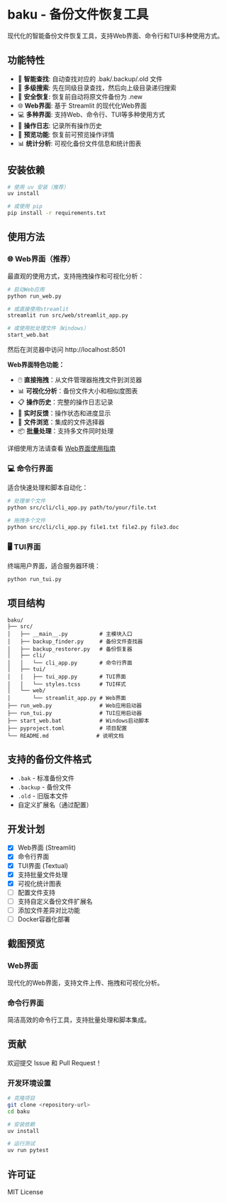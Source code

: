 # baku - 备份文件恢复工具

现代化的智能备份文件恢复工具，支持Web界面、命令行和TUI多种使用方式。

## 功能特性

- 🎯 **智能查找**: 自动查找对应的 .bak/.backup/.old 文件
- 📂 **多级搜索**: 先在同级目录查找，然后向上级目录递归搜索
- 🔄 **安全恢复**: 恢复前自动将原文件备份为 .new
- 🌐 **Web界面**: 基于 Streamlit 的现代化Web界面
- 💻 **多种界面**: 支持Web、命令行、TUI等多种使用方式
- 📝 **操作日志**: 记录所有操作历史
- 👀 **预览功能**: 恢复前可预览操作详情
- 📊 **统计分析**: 可视化备份文件信息和统计图表

## 安装依赖

```bash
# 使用 uv 安装（推荐）
uv install

# 或使用 pip
pip install -r requirements.txt
```

## 使用方法

### 🌐 Web界面（推荐）

最直观的使用方式，支持拖拽操作和可视化分析：

```bash
# 启动Web应用
python run_web.py

# 或直接使用streamlit
streamlit run src/web/streamlit_app.py

# 或使用批处理文件（Windows）
start_web.bat
```

然后在浏览器中访问 http://localhost:8501

**Web界面特色功能：**
- 🖱️ **直接拖拽**：从文件管理器拖拽文件到浏览器
- 📊 **可视化分析**：备份文件大小和相似度图表
- 📋 **操作历史**：完整的操作日志记录
- 🔄 **实时反馈**：操作状态和进度显示
- 📂 **文件浏览**：集成的文件选择器
- 📦 **批量处理**：支持多文件同时处理

详细使用方法请查看 [Web界面使用指南](WEB_GUIDE.md)

### 💻 命令行界面

适合快速处理和脚本自动化：

```bash
# 处理单个文件
python src/cli/cli_app.py path/to/your/file.txt

# 拖拽多个文件
python src/cli/cli_app.py file1.txt file2.py file3.doc
```

### 🖥️ TUI界面

终端用户界面，适合服务器环境：

```bash
python run_tui.py
```

## 项目结构

```text
baku/
├── src/
│   ├── __main__.py          # 主模块入口
│   ├── backup_finder.py     # 备份文件查找器
│   ├── backup_restorer.py   # 备份恢复器
│   ├── cli/
│   │   └── cli_app.py       # 命令行界面
│   ├── tui/
│   │   ├── tui_app.py       # TUI界面
│   │   └── styles.tcss      # TUI样式
│   └── web/
│       └── streamlit_app.py # Web界面
├── run_web.py               # Web应用启动器
├── run_tui.py               # TUI应用启动器
├── start_web.bat            # Windows启动脚本
├── pyproject.toml           # 项目配置
└── README.md               # 说明文档
```

## 支持的备份文件格式

- `.bak` - 标准备份文件
- `.backup` - 备份文件
- `.old` - 旧版本文件
- 自定义扩展名（通过配置）

## 开发计划

- [x] Web界面 (Streamlit)
- [x] 命令行界面
- [x] TUI界面 (Textual)
- [x] 支持批量文件处理
- [x] 可视化统计图表
- [ ] 配置文件支持
- [ ] 支持自定义备份文件扩展名
- [ ] 添加文件差异对比功能
- [ ] Docker容器化部署

## 截图预览

### Web界面
现代化的Web界面，支持文件上传、拖拽和可视化分析。

### 命令行界面
简洁高效的命令行工具，支持批量处理和脚本集成。

## 贡献

欢迎提交 Issue 和 Pull Request！

### 开发环境设置

```bash
# 克隆项目
git clone <repository-url>
cd baku

# 安装依赖
uv install

# 运行测试
uv run pytest
```

## 许可证

MIT License